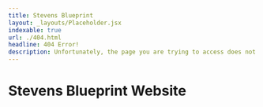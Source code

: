 ```yaml
---
title: Stevens Blueprint
layout: _layouts/Placeholder.jsx
indexable: true
url: ./404.html
headline: 404 Error!
description: Unfortunately, the page you are trying to access does not exist.
---
```


# Stevens Blueprint Website
